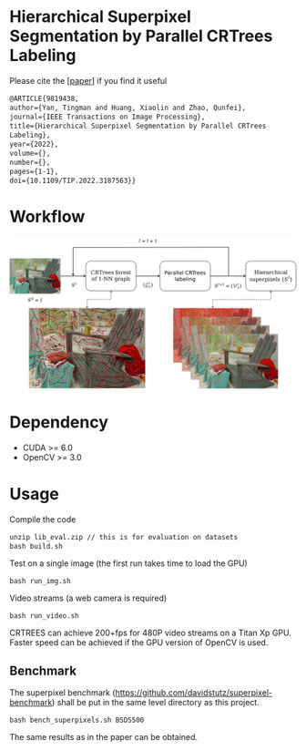 # Hierarchical Superpixel Segmentation by Parallel CRTrees Labeling
Please cite the [[paper](https://ieeexplore.ieee.org/document/9819438)] if you find it useful
```
@ARTICLE{9819438,
author={Yan, Tingman and Huang, Xiaolin and Zhao, Qunfei},
journal={IEEE Transactions on Image Processing},
title={Hierarchical Superpixel Segmentation by Parallel CRTrees Labeling},
year={2022},
volume={},
number={},
pages={1-1},
doi={10.1109/TIP.2022.3187563}}
```
# Workflow
![CRTREES](workflow.png)
# Dependency
- CUDA >= 6.0
- OpenCV >= 3.0
# Usage
Compile the code
```
unzip lib_eval.zip // this is for evaluation on datasets
bash build.sh
```
Test on a single image (the first run takes time to load the GPU)
```
bash run_img.sh
```
Video streams (a web camera is required)
```
bash run_video.sh
```
CRTREES can achieve 200+fps for 480P video streams on a Titan Xp GPU. Faster speed can be achieved if the GPU version of OpenCV is used.
## Benchmark
The superpixel benchmark (https://github.com/davidstutz/superpixel-benchmark) shall be put in the same level directory as this project.
```
bash bench_superpixels.sh BSDS500
```
The same results as in the paper can be obtained.
